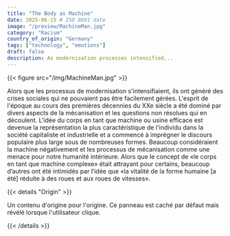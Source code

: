 ```yaml
---
title: "The Body as Machine"
date: 2025-06-15 # ISO 8601 date
image: "/preview/MachineMan.jpg"
category: "Racism"
country_of_origin: "Germany"
tags: ["technology", "emotions"]
draft: false
description: As modernisation processes intensified...
---
```




{{< figure src="/img/MachineMan.jpg" >}}

Alors que les processus de modernisation s'intensifiaient, ils ont généré des crises sociales qui ne pouvaient pas être facilement gérées. L'esprit de l'époque au cours des premières décennies du XXe siècle a été dominé par divers aspects de la mécanisation et les questions non résolues qui en découlent. L'idée du corps en tant que machine ou usine efficace est devenue la représentation la plus caractéristique de l'individu dans la société capitaliste et industrielle et a commencé à imprégner le discours populaire plus large sous de nombreuses formes. Beaucoup considéraient la machine négativement et les processus de mécanisation comme une menace pour notre humanité intérieure. Alors que le concept de «le corps en tant que machine complexe» était attrayant pour certains, beaucoup d’autres ont été intimidés par l’idée que «la vitalité de la forme humaine [a été] réduite à des roues et aux roues de vitesses».

{{< details "Origin" >}}

Un contenu d'origine pour l'origine. Ce panneau est caché par défaut mais révélé lorsque l'utilisateur clique.

{{< /details >}}

